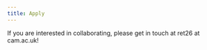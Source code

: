 ```yaml
---
title: Apply
---
```


If you are interested in collaborating, please get in touch at ret26 at cam.ac.uk!